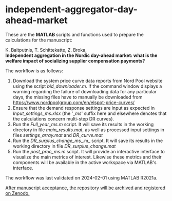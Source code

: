 # independent-aggregator-day-ahead-market

These are the **MATLAB** scripts and functions used to prepare the calculations for the manuscript:  
  
K. Baltputnis, T. Schittekatte, Z. Broka,  
**Independent aggregation in the Nordic day-ahead market: what is the welfare impact of socializing supplier compensation payments?**

The workflow is as follows:
1) Download the system price curve data reports from Nord Pool website using the script _bid_downloader.m_. If the command window displays a warning regarding the failure of downloading data for any particular days, the missing files have to manually be downloaded from https://www.nordpoolgroup.com/en/elspot-price-curves/
2) Ensure that the demand response settings are input as expected in _Input_settings_ms.xlsx_ (the '__ms_' suffix here and elsewhere denotes that the calculations concern multi-step DR curves).
3) Run the _Full_year_ms.m_ script. It will save its results in the working directory in file _main_results.mat_, as well as processed input settings in files _settings_array.mat_ and _DR_curve.mat_
4) Run the _DR_surplus_change_ms__.m_ script. It will save its results in the working directory in file _DR_surplus_change.mat_
5) Run the _post_proc_ms.m_ script. It will provide an interactive interface to visualize the main metrics of interest. Likewise these metrics and their components will be available in the active workspace via MATLAB's interface.

The workflow was last validated on 2024-02-01 using MATLAB R2021a.

<ins>After manuscript acceptance, the repository will be archived and registered on Zenodo.</ins>
